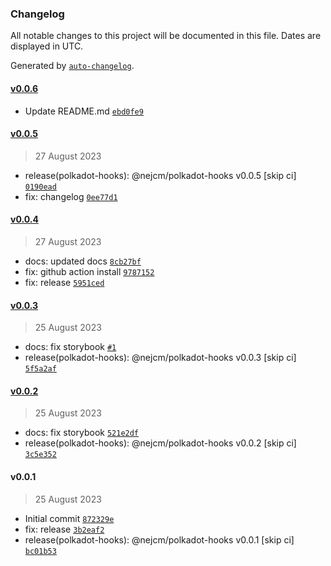 ### Changelog

All notable changes to this project will be documented in this file. Dates are displayed in UTC.

Generated by [`auto-changelog`](https://github.com/CookPete/auto-changelog).

#### [v0.0.6](https://github.com/nejcm/polkadot-hooks/compare/v0.0.5...v0.0.6)

- Update README.md [`ebd0fe9`](https://github.com/nejcm/polkadot-hooks/commit/ebd0fe9894e4cf189418dee4043493b97a25cbba)

#### [v0.0.5](https://github.com/nejcm/polkadot-hooks/compare/v0.0.4...v0.0.5)

> 27 August 2023

- release(polkadot-hooks): @nejcm/polkadot-hooks v0.0.5 [skip ci] [`0190ead`](https://github.com/nejcm/polkadot-hooks/commit/0190ead5a93194754570aba89dfa2e1edc59dc45)
- fix: changelog [`0ee77d1`](https://github.com/nejcm/polkadot-hooks/commit/0ee77d191544d80c338678181866d7758b7926c6)

#### [v0.0.4](https://github.com/nejcm/polkadot-hooks/compare/v0.0.3...v0.0.4)

> 27 August 2023

- docs: updated docs [`8cb27bf`](https://github.com/nejcm/polkadot-hooks/commit/8cb27bf7cb2fb1bcc981a5203d29e7bdf64c3499)
- fix: github action install [`9787152`](https://github.com/nejcm/polkadot-hooks/commit/9787152d2347b8034acc680fa4367ce52fc1b8ad)
- fix: release [`5951ced`](https://github.com/nejcm/polkadot-hooks/commit/5951ced25356b8416a4b8d455554c9ab688ddd60)

#### [v0.0.3](https://github.com/nejcm/polkadot-hooks/compare/v0.0.2...v0.0.3)

> 25 August 2023

- docs: fix storybook [`#1`](https://github.com/nejcm/polkadot-hooks/pull/1)
- release(polkadot-hooks): @nejcm/polkadot-hooks v0.0.3 [skip ci] [`5f5a2af`](https://github.com/nejcm/polkadot-hooks/commit/5f5a2af05e56df25d4fbfaebaea0488fbbd37c71)

#### [v0.0.2](https://github.com/nejcm/polkadot-hooks/compare/v0.0.1...v0.0.2)

> 25 August 2023

- docs: fix storybook [`521e2df`](https://github.com/nejcm/polkadot-hooks/commit/521e2df957ae0a231e98a14b3ca90e21e69d0022)
- release(polkadot-hooks): @nejcm/polkadot-hooks v0.0.2 [skip ci] [`3c5e352`](https://github.com/nejcm/polkadot-hooks/commit/3c5e3522830aab4c730421ba923c2a93f2360f42)

#### v0.0.1

> 25 August 2023

- Initial commit [`872329e`](https://github.com/nejcm/polkadot-hooks/commit/872329e7ba9cf85502971e49e0e5d7f7b369688a)
- fix: release [`3b2eaf2`](https://github.com/nejcm/polkadot-hooks/commit/3b2eaf22c8a69593ce5dc53eb00a9899b995d458)
- release(polkadot-hooks): @nejcm/polkadot-hooks v0.0.1 [skip ci] [`bc01b53`](https://github.com/nejcm/polkadot-hooks/commit/bc01b53e587fa3eaa7090952a81f7626103c26c7)
